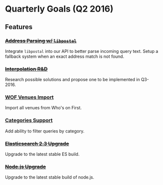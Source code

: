 # Quarterly Goals (Q2 2016)

## Features

### [~~Address Parsing w/ `libpostal`~~](/milestones/libpostal_integration/)
Integrate `libpostal` into our API to better parse incoming query text. Setup a fallback system when an exact address match is not found.

### [~~Interpolation R&D~~](/milestones/interpolation/)
Research possible solutions and propose one to be implemented in Q3-2016.

### [WOF Venues Import](/milestones/wof_venues_import/)
Import all venues from Who's on First.

### [Categories Support](/milestones/categories/)
Add ability to filter queries by category.

### [~~Elasticsearch 2.3 Upgrade~~](https://github.com/issues?utf8=%E2%9C%93&q=user%3Apelias+milestone%3A%22Elasticsearch+2%22)
Upgrade to the latest stable ES build.

### [~~Node.js Upgrade~~](https://github.com/pelias/pelias/issues/334)
Upgrade to the latest stable build of node.js.
